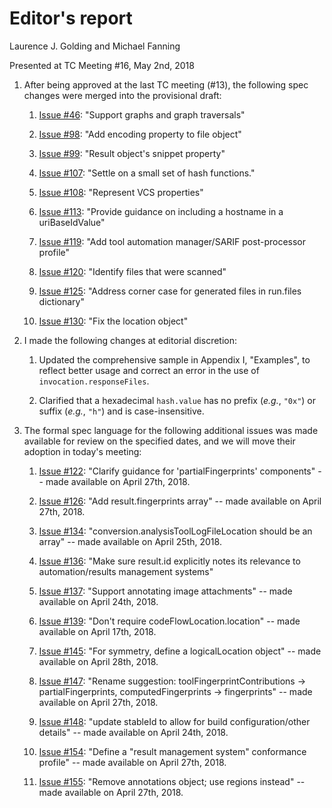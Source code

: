# Editor's report

Laurence J. Golding and Michael Fanning

Presented at TC Meeting #16, May 2nd, 2018

1. After being approved at the last TC meeting (#13), the following spec changes were merged into the provisional draft:

    1. [Issue #46](https://github.com/oasis-tcs/sarif-spec/issues/46): "Support graphs and graph traversals"

    1. [Issue #98](https://github.com/oasis-tcs/sarif-spec/issues/98): "Add encoding property to file object"

    1. [Issue #99](https://github.com/oasis-tcs/sarif-spec/issues/99): "Result object's snippet property"

    1. [Issue #107](https://github.com/oasis-tcs/sarif-spec/issues/107): "Settle on a small set of hash functions."

    1. [Issue #108](https://github.com/oasis-tcs/sarif-spec/issues/108): "Represent VCS properties"

    1. [Issue #113](https://github.com/oasis-tcs/sarif-spec/issues/113): "Provide guidance on including a hostname in a uriBaseIdValue"

    1. [Issue #119](https://github.com/oasis-tcs/sarif-spec/issues/119): "Add tool automation manager/SARIF post-processor profile"

    1. [Issue #120](https://github.com/oasis-tcs/sarif-spec/issues/120): "Identify files that were scanned"

    1. [Issue #125](https://github.com/oasis-tcs/sarif-spec/issues/125): "Address corner case for generated files in run.files dictionary"

    1. [Issue #130](https://github.com/oasis-tcs/sarif-spec/issues/130): "Fix the location object"

1. I made the following changes at editorial discretion:

    1. Updated the comprehensive sample in Appendix I, "Examples", to reflect better usage and correct an error in the use of `invocation.responseFiles`.

    1. Clarified that a hexadecimal `hash.value` has no prefix (_e.g._, `"0x"`) or suffix (_e.g._, `"h"`) and is case-insensitive.

1. The formal spec language for the following additional issues was made available for review on the specified dates, and we will move their adoption in today's meeting:

    1. [Issue #122](https://github.com/oasis-tcs/sarif-spec/issues/122): "Clarify guidance for 'partialFingerprints' components" -- made available on April 27th, 2018.

    1. [Issue #126](https://github.com/oasis-tcs/sarif-spec/issues/126): "Add result.fingerprints array" -- made available on April 27th, 2018.

    1. [Issue #134](https://github.com/oasis-tcs/sarif-spec/issues/134): "conversion.analysisToolLogFileLocation should be an array" -- made available on April 25th, 2018.

    1. [Issue #136](https://github.com/oasis-tcs/sarif-spec/issues/155): "Make sure result.id explicitly notes its relevance to automation/results management systems"

    1. [Issue #137](https://github.com/oasis-tcs/sarif-spec/issues/137): "Support annotating image attachments" -- made available on April 24th, 2018.

    1. [Issue #139](https://github.com/oasis-tcs/sarif-spec/issues/130): "Don't require codeFlowLocation.location" -- made available on April 17th, 2018.

    1. [Issue #145](https://github.com/oasis-tcs/sarif-spec/issues/145): "For symmetry, define a logicalLocation object" -- made available on April 28th, 2018.

    1. [Issue #147](https://github.com/oasis-tcs/sarif-spec/issues/147): "Rename suggestion: toolFingerprintContributions -> partialFingerprints, computedFingerprints -> fingerprints" -- made available on April 27th, 2018.

    1. [Issue #148](https://github.com/oasis-tcs/sarif-spec/issues/148): "update stableId to allow for build configuration/other details" -- made available on April 24th, 2018.

    1. [Issue #154](https://github.com/oasis-tcs/sarif-spec/issues/154): "Define a "result management system" conformance profile" -- made available on April 27th, 2018.

    1. [Issue #155](https://github.com/oasis-tcs/sarif-spec/issues/155): "Remove annotations object; use regions instead" -- made available on April 27th, 2018.
